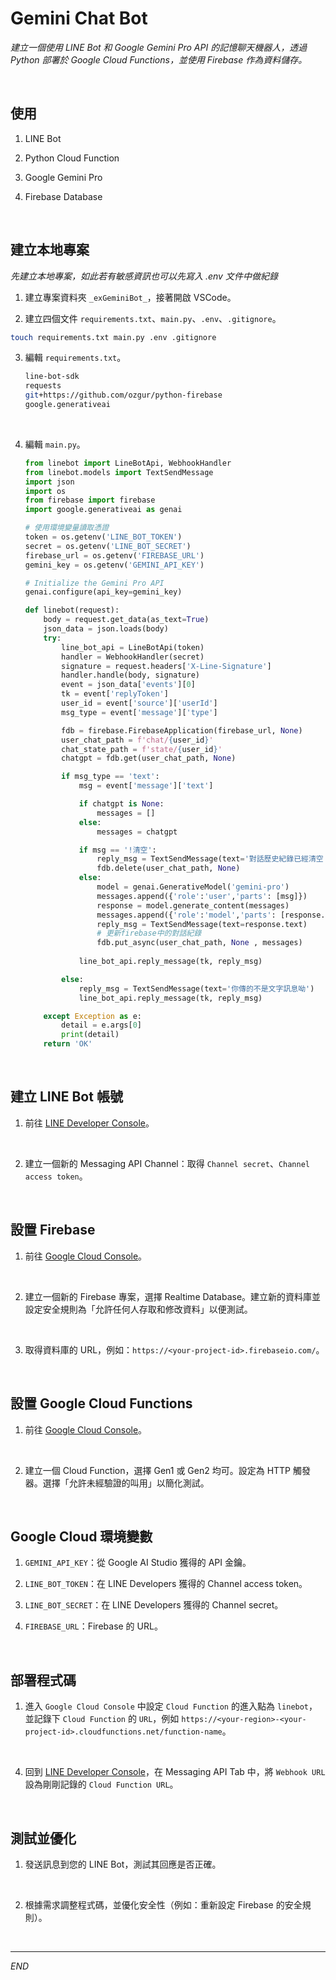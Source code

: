 # Gemini Chat Bot

_建立一個使用 LINE Bot 和 Google Gemini Pro API 的記憶聊天機器人，透過 Python 部署於 Google Cloud Functions，並使用 Firebase 作為資料儲存。_

<br>

## 使用

1. LINE Bot

2. Python Cloud Function

3. Google Gemini Pro

4. Firebase Database

<br>

## 建立本地專案

_先建立本地專案，如此若有敏感資訊也可以先寫入 .env 文件中做紀錄_

1. 建立專案資料夾 `_exGeminiBot_`，接著開啟 VSCode。

2. 建立四個文件 `requirements.txt`、`main.py`、`.env`、`.gitignore`。

```bash
touch requirements.txt main.py .env .gitignore
```

3. 編輯 `requirements.txt`。

    ```bash
    line-bot-sdk
    requests
    git+https://github.com/ozgur/python-firebase
    google.generativeai
    ```

<br>

4. 編輯 `main.py`。

    ```python
    from linebot import LineBotApi, WebhookHandler
    from linebot.models import TextSendMessage
    import json
    import os
    from firebase import firebase
    import google.generativeai as genai

    # 使用環境變量讀取憑證
    token = os.getenv('LINE_BOT_TOKEN')
    secret = os.getenv('LINE_BOT_SECRET')
    firebase_url = os.getenv('FIREBASE_URL')
    gemini_key = os.getenv('GEMINI_API_KEY')

    # Initialize the Gemini Pro API
    genai.configure(api_key=gemini_key)

    def linebot(request):
        body = request.get_data(as_text=True)
        json_data = json.loads(body)
        try:
            line_bot_api = LineBotApi(token)
            handler = WebhookHandler(secret)
            signature = request.headers['X-Line-Signature']
            handler.handle(body, signature)
            event = json_data['events'][0]
            tk = event['replyToken']
            user_id = event['source']['userId']
            msg_type = event['message']['type']

            fdb = firebase.FirebaseApplication(firebase_url, None)
            user_chat_path = f'chat/{user_id}'
            chat_state_path = f'state/{user_id}'
            chatgpt = fdb.get(user_chat_path, None)

            if msg_type == 'text':
                msg = event['message']['text']

                if chatgpt is None:
                    messages = []
                else:
                    messages = chatgpt

                if msg == '!清空':
                    reply_msg = TextSendMessage(text='對話歷史紀錄已經清空！')
                    fdb.delete(user_chat_path, None)
                else:
                    model = genai.GenerativeModel('gemini-pro')
                    messages.append({'role':'user','parts': [msg]})                
                    response = model.generate_content(messages)
                    messages.append({'role':'model','parts': [response.text]})                
                    reply_msg = TextSendMessage(text=response.text)
                    # 更新firebase中的對話紀錄
                    fdb.put_async(user_chat_path, None , messages)
                    
                line_bot_api.reply_message(tk, reply_msg)

            else:
                reply_msg = TextSendMessage(text='你傳的不是文字訊息呦')
                line_bot_api.reply_message(tk, reply_msg)

        except Exception as e:
            detail = e.args[0]
            print(detail)
        return 'OK'
    ```

<br>

## 建立 LINE Bot 帳號

1. 前往 [LINE Developer Console](https://developers.line.biz/console/)。

<br>

2. 建立一個新的 Messaging API Channel：取得 `Channel secret`、`Channel access token`。

<br>

## 設置 Firebase

1. 前往 [Google Cloud Console](https://console.cloud.google.com/)。

<br>

2. 建立一個新的 Firebase 專案，選擇 Realtime Database。建立新的資料庫並設定安全規則為「允許任何人存取和修改資料」以便測試。

<br>

3. 取得資料庫的 URL，例如：`https://<your-project-id>.firebaseio.com/`。

<br>

## 設置 Google Cloud Functions

1. 前往 [Google Cloud Console](https://console.cloud.google.com/)。

<br>

2. 建立一個 Cloud Function，選擇 Gen1 或 Gen2 均可。設定為 HTTP 觸發器。選擇「允許未經驗證的叫用」以簡化測試。

<br>

## Google Cloud 環境變數

1. `GEMINI_API_KEY`：從 Google AI Studio 獲得的 API 金鑰。

2. `LINE_BOT_TOKEN`：在 LINE Developers 獲得的 Channel access token。

3. `LINE_BOT_SECRET`：在 LINE Developers 獲得的 Channel secret。

4. `FIREBASE_URL`：Firebase 的 URL。

<br>

## 部署程式碼

1. 進入 `Google Cloud Console` 中設定 `Cloud Function` 的進入點為 `linebot`，並記錄下 `Cloud Function` 的 `URL`，例如 `https://<your-region>-<your-project-id>.cloudfunctions.net/function-name`。

<br>

4. 回到 [LINE Developer Console](https://developers.line.biz/console/)，在 Messaging API Tab 中，將 `Webhook URL` 設為剛剛記錄的 `Cloud Function URL`。

<br>

## 測試並優化

1. 發送訊息到您的 LINE Bot，測試其回應是否正確。

<br>

2. 根據需求調整程式碼，並優化安全性（例如：重新設定 Firebase 的安全規則）。

<br>

___

_END_